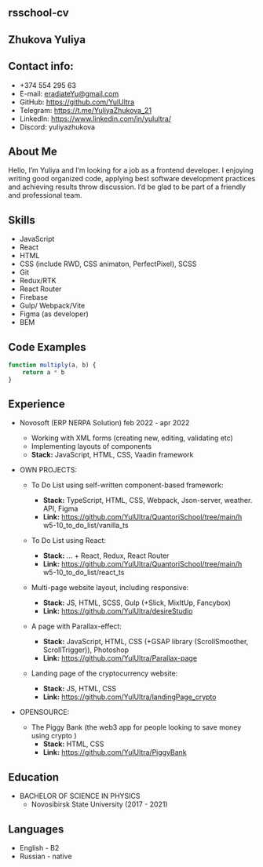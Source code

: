 ## rsschool-cv

## Zhukova Yuliya

## Contact info:

- +374 554 295 63
- E-mail: eradiateYu@gmail.com
- GitHub: https://github.com/YulUltra
- Telegram: https://t.me/YuliyaZhukova_21
- LinkedIn: https://www.linkedin.com/in/yulultra/
- Discord: yuliyazhukova

## About Me

Hello, I’m Yuliya and I’m looking for a job as a frontend developer. I enjoying writing good organized code, applying best software development practices and achieving results throw discussion. I’d be glad to be part of a friendly and professional team.

## Skills

- JavaScript
- React
- HTML
- CSS (include RWD, CSS animaton, PerfectPixel), SCSS
- Git
- Redux/RTK
- React Router
- Firebase
- Gulp/ Webpack/Vite
- Figma (as developer)
- BEM

## Code Examples

```js
function multiply(a, b) {
	return a * b
}
```

## Experience

- Novosoft (ERP NERPA Solution) feb 2022 - apr 2022

  - Working with XML forms (creating new, editing, validating etc)
  - Implementing layouts of components
  - **Stack:** JavaScript, HTML, CSS, Vaadin framework

- OWN PROJECTS:

  - To Do List using self-written component-based framework:

    - **Stack:** TypeScript, HTML, CSS, Webpack, Json-server, weather. API, Figma
    - **Link:** https://github.com/YulUltra/QuantoriSchool/tree/main/h w5-10_to_do_list/vanilla_ts

  - To Do List using React:

    - **Stack:** ... + React, Redux, React Router
    - **Link:** https://github.com/YulUltra/QuantoriSchool/tree/main/h w5-10_to_do_list/react_ts

  - Multi-page website layout, including responsive:

    - **Stack:** JS, HTML, SCSS, Gulp (+Slick, MixItUp, Fancybox)
    - **Link:** https://github.com/YulUltra/desireStudio

  - A page with Parallax-effect:

    - **Stack:** JavaScript, HTML, CSS (+GSAP library (ScrollSmoother, ScrollTrigger)), Photoshop
    - **Link:** https://github.com/YulUltra/Parallax-page

  - Landing page of the cryptocurrency website:
    - **Stack:** JS, HTML, CSS
    - **Link:** https://github.com/YulUltra/landingPage_crypto

- OPENSOURCE:

  - The Piggy Bank (the web3 app for people looking to save
    money using crypto )
    - **Stack:** HTML, CSS
    - **Link:** https://github.com/YulUltra/PiggyBank

## Education

- BACHELOR OF SCIENCE IN PHYSICS
  - Novosibirsk State University (2017 - 2021)

## Languages

- English - B2
- Russian - native
